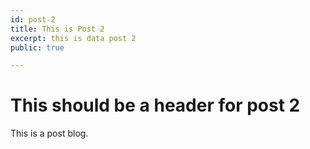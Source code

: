 ```yaml
---
id: post-2
title: This is Post 2
excerpt: this is data post 2
public: true

---
```


# This should be a header for post 2

This is a post blog.